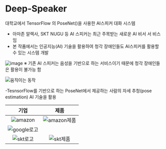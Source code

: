 # Deep-Speaker
대학교에서 TensorFlow 의 PoseNet()을 사용한 AI스피커 대화 시스템

- 아마존 알렉사, SKT NUGU 등 AI 스피커는 최근 주목받는 새로운 AI 비서 서    비스 임
- 본 작품에서는 인공지능(AI) 기술을 활용하여 청각 장애인들도 AI스피커를     활용할 수 있는 시스템 개발 

![image](https://user-images.githubusercontent.com/58585968/98901170-a55fb600-24f6-11eb-9cb5-a29930df3999.png)
※ 기존 AI 스피커는 음성을 기반으로 하는 서비스이기 때문에 청각 장애인들은 활용이 불가능 함

![움직이는 동작](https://user-images.githubusercontent.com/58585968/98902186-8a8e4100-24f8-11eb-9a24-bb31c4651ec9.gif)

-TesnsorFlow를 기반으로 하는 PoseNet에서 제공하는 사람의 자세 추청(pose    estimation) AI 기술을 활용

|기업|제품|
|:---:|:---:|
![amazon](https://user-images.githubusercontent.com/58585968/99239106-eda40e80-283d-11eb-85f2-675c003223ba.png)|![amazon제품](https://user-images.githubusercontent.com/58585968/99239140-fac0fd80-283d-11eb-94ca-d097112f1984.png)|
![google로고](https://user-images.githubusercontent.com/58585968/99239188-0ad8dd00-283e-11eb-8773-f437160bf240.png)||![google제품](https://user-images.githubusercontent.com/58585968/99239201-11675480-283e-11eb-9517-283173b56816.png)||
![skt로고](https://user-images.githubusercontent.com/58585968/99239206-13c9ae80-283e-11eb-902a-b4b4730bfdb6.png)|![skt제품](https://user-images.githubusercontent.com/58585968/99239208-15937200-283e-11eb-8077-fc059c34a43a.png)||





